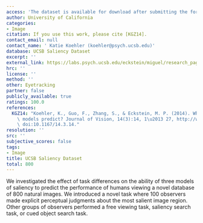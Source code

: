 ```yaml
---
access: 'The dataset is available for download after submitting the form at: https://labs.psych.ucsb.edu/eckstein/miguel/research_pages/saliencydata.html'
author: University of California
categories:
- Image
citation: If you use this work, please cite [KGZ14].
contact_email: null
contact_name: ' Katie Koehler (koehler@psych.ucsb.edu)'
database: UCSB Saliency Dataset
excerpt: ''
external_link: https://labs.psych.ucsb.edu/eckstein/miguel/research_pages/saliencydata.html
hrc: ''
license: ''
method: ''
other: Eyetracking
partner: false
publicly_available: true
ratings: 100.0
references:
  KGZ14: "Koehler, K., Guo, F., Zhang, S., & Eckstein, M. P. (2014). What do saliency\
    \ models predict? Journal of Vision, 14(3):14, 1\u2013 27, http://www.journalofvision.org/content/14/3/14,\
    \ doi:10.1167/14.3.14."
resolution: ''
src: ''
subjective_scores: false
tags:
- Image
title: UCSB Saliency Dataset
total: 800
---
```


We investigated the effect of task differences on the ability of three models of saliency to predict the performance of humans viewing a novel database of 800 natural images. We introduced a novel task where 100 observers made explicit perceptual judgments about the most salient image region. Other groups of observers performed a free viewing task, saliency search task, or cued object search task. 
